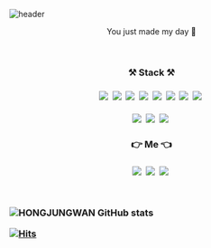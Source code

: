 
![header](https://capsule-render.vercel.app/api?type=wave&color=auto&height=300&section=header&text=HongJungWan&fontSize=90)

<p align="center"> You just made my day 🤠</p>
 
<br>

<h3 align="center">⚒ Stack ⚒<h3>
<p align="center">
    <img src="https://img.shields.io/badge/Java-007396?style=flat-square&logo=Java&logoColor=white"/></a>&nbsp 
    <img src="https://img.shields.io/badge/Linux-orange?style=flat-square&logo=Linux&logoColor=white"/></a>&nbsp 
    <img src="https://img.shields.io/badge/Mysql-red?style=flat-square&logo=Mysql&logoColor=white"/></a>&nbsp 
    <img src="https://img.shields.io/badge/Spring-brightgreen?style=flat-square&logo=Spring&logoColor=white"/></a>&nbsp
    <img src="https://img.shields.io/badge/Spring Data JPA-green?style=flat-square&logo=SpringDataJPA&logoColor=white"/></a>&nbsp
    <img src="https://img.shields.io/badge/QueryDSL-informational?style=flat-square&logo=QueryDSL&logoColor=white"/></a>&nbsp
    <img src="https://img.shields.io/badge/Amazon AWS-informational?style=flat-square&logo=Amazon AWS&logoColor=white"/></a>&nbsp
    <img src="https://img.shields.io/badge/JPA-green?style=flat-square&logo=JPA&logoColor=white"/></a>&nbsp <br> <br>
    <img src="https://img.shields.io/badge/Git-FFB13B?style=flat-square&logo=Git&logoColor=white"/></a>&nbsp
    <img src="https://img.shields.io/badge/GitHub-black?style=flat-square&logo=GitHub&logoColor=white"/></a>&nbsp 
    <img src="https://img.shields.io/badge/Velog-20c997?style=flat-square&logo=Vimeo&logoColor=white"/></a>&nbsp 
</p>

<h3 align="center">👉  Me 👈 <h3>
<p align="center">
<a href="https://velog.io/@daydream"><img src="https://img.shields.io/badge/Tech Blog-007396?style=flat-square&logo=Velog&logoColor=white&link=https://velog.io/@daydream"/></a>&nbsp
<a href="https://www.instagram.com/hong_.98/"><img src="https://img.shields.io/badge/Instagram-blue?style=flat-square&logo=Instagram&logoColor=white&link=https://www.instagram.com/hong_.98/"/></a>&nbsp
<a href="mailto:"superman@test.com"><img src="https://img.shields.io/badge/Gmail-red?style=flat-square&logo=Gmail&logoColor=white&link="mailto:"superman@test.com"/></a>&nbsp

</p>

<br>


![HONGJUNGWAN GitHub stats](https://github-readme-stats.vercel.app/api?username=HongJungWan&&show_icons=true&theme=dracula)


[![Hits](https://hits.seeyoufarm.com/api/count/incr/badge.svg?url=https%3A%2F%2Fgithub.com%2FHONG-JUNG-WAN&count_bg=%233D8EC8&title_bg=%23555555&icon=github.svg&icon_color=%23E7E7E7&title=hits&edge_flat=false)](https://hits.seeyoufarm.com)
